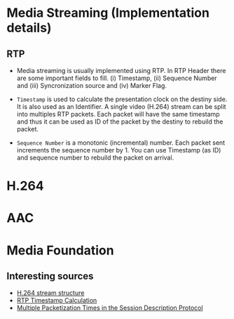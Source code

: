 # Media Streaming (Implementation details)

## RTP
* Media streaming is usually implemented using RTP. In RTP Header there are some important fields to fill. (i) Timestamp, (ii) Sequence Number and (iii) Syncronization source and (iv) Marker Flag.

* `Timestamp` is used to calculate the presentation clock on the destiny side. It is also used as an Identifier. A single  video (H.264) stream can be split into multiples RTP packets. Each packet will have the same timestamp and thus it can be used as ID of the packet by the destiny to rebuild the packet.

* `Sequence Number` is a monotonic (incremental) number. Each packet sent increments the sequence number by 1. You can use Timestamp (as ID) and sequence number to rebuild the packet on arrival.

# H.264

# AAC

# Media Foundation

## Interesting sources

* [H.264 stream structure](https://wenchy.github.io/blogs/2015-12-11-H.264-stream-structure.html)
* [RTP Timestamp Calculation](https://lmtools.com/content/rtp-timestamp-calculation)
* [Multiple Packetization Times in the Session Description Protocol](https://www.ietf.org/archive/id/draft-garcia-mmusic-multiple-ptimes-problem-03.html)
